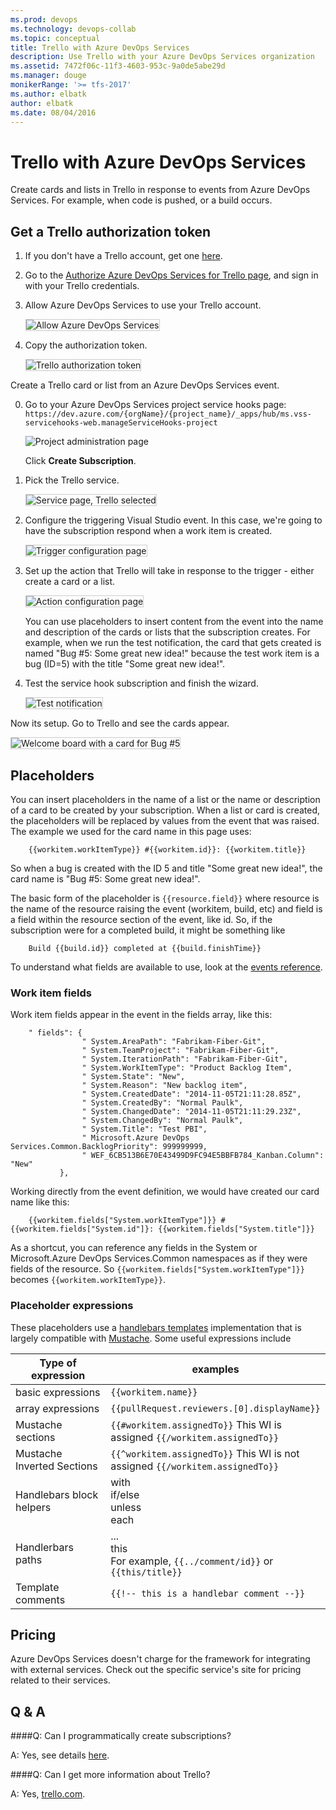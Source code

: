 ```yaml
---
ms.prod: devops
ms.technology: devops-collab
ms.topic: conceptual
title: Trello with Azure DevOps Services
description: Use Trello with your Azure DevOps Services organization
ms.assetid: 7472f06c-11f3-4603-953c-9a0de5abe29d
ms.manager: douge
monikerRange: '>= tfs-2017'
ms.author: elbatk
author: elbatk
ms.date: 08/04/2016
---
```


# Trello with Azure DevOps Services

Create cards and lists in Trello in response to events from Azure DevOps Services.
For example, when code is pushed, or a build occurs.

## Get a Trello authorization token

1. If you don't have a Trello account, get one [here](https://trello.com/signup).

2. Go to the [Authorize Azure DevOps Services for Trello page](https://trello.com/1/authorize?key=7d6630fd03ac2b6fc9fde2f2ef0c4096&name=Visual%20Studio%20Online&expiration=never&response_type=token&scope=read%2cwrite), and sign in with your Trello credentials.

3. Allow Azure DevOps Services to use your Trello account.

   <img alt="Allow Azure DevOps Services" src="./_img/trello/allow.png" style="border: 1px solid #CCCCCC" />

4. Copy the authorization token.

   <img alt="Trello authorization token" src="./_img/trello/authorization-token.png" style="border: 1px solid #CCCCCC" />

Create a Trello card or list from an Azure DevOps Services event.

0. Go to your Azure DevOps Services project service hooks page: `https://dev.azure.com/{orgName}/{project_name}/_apps/hub/ms.vss-servicehooks-web.manageServiceHooks-project`

	![Project administration page](./_img/add-service-hook.png)

	Click **Create Subscription**.

3. Pick the Trello service.

   <img alt="Service page, Trello selected" src="./_img/trello/service.png" style="border: 1px solid #CCCCCC" />

4. Configure the triggering Visual Studio event. In this case,
we're going to have the subscription respond when a work item is created.

   <img alt="Trigger configuration page" src="./_img/trello/trigger.png" style="border: 1px solid #CCCCCC" />


5. Set up the action that Trello will take in response to the trigger -
either create a card or a list.

   <img alt="Action configuration page" src="./_img/trello/action.png" style="border: 1px solid #CCCCCC" />

   You can use  placeholders to insert content from the event into the
   name and description of the cards or lists that the subscription creates.
   For example, when we run the test notification, the card that gets created is named
   "Bug #5: Some great new idea!" because the test work item is a bug (ID=5)
   with the title "Some great new idea!".

6. Test the service hook subscription and finish the wizard.

   <img alt="Test notification" src="./_img/trello/test.png" style="border: 1px solid #CCCCCC" />

Now its setup. Go to Trello and see the cards appear.

<img alt="Welcome board with a card for Bug #5" src="./_img/trello/welcome-board.png" style="border: 1px solid #CCCCCC" />

## Placeholders

You can insert placeholders in the name of a list or the name or description of a card to be created by your subscription.
When a list or card is created, the placeholders will be replaced by values from the event that was raised.
The example we used for the card name in this page uses:

```
    {{workitem.workItemType}} #{{workitem.id}}: {{workitem.title}}
```

So when a bug is created with the ID 5 and title "Some great new idea!",
the card name is "Bug #5: Some great new idea!".

The basic form of the placeholder is ```{{resource.field}}```
where resource is the name of the resource raising the event (workitem, build, etc)
and field is a field within the resource section of the event, like id.
So, if the subscription were for a completed build, it might be something like

```
    Build {{build.id}} completed at {{build.finishTime}}
```

To understand what fields are available to use, look at the [events reference](../events.md).

### Work item fields

Work item fields appear in the event in the fields array, like this:

```
    " fields": {
                " System.AreaPath": "Fabrikam-Fiber-Git", 
                " System.TeamProject": "Fabrikam-Fiber-Git", 
                " System.IterationPath": "Fabrikam-Fiber-Git", 
                " System.WorkItemType": "Product Backlog Item", 
                " System.State": "New", 
                " System.Reason": "New backlog item", 
                " System.CreatedDate": "2014-11-05T21:11:28.85Z", 
                " System.CreatedBy": "Normal Paulk", 
                " System.ChangedDate": "2014-11-05T21:11:29.23Z", 
                " System.ChangedBy": "Normal Paulk", 
                " System.Title": "Test PBI", 
                " Microsoft.Azure DevOps Services.Common.BacklogPriority": 999999999, 
                " WEF_6CB513B6E70E43499D9FC94E5BBFB784_Kanban.Column": "New"
           },
```

Working directly from the event definition, we would have created our card name like this:

```
    {{workitem.fields["System.workItemType"]}} #{{workitem.fields["System.id"]}: {{workitem.fields["System.title"]}}
```

As a shortcut, you can reference any fields in the System or Microsoft.Azure DevOps Services.Common namespaces
as if they were fields of the resource.
So ```{{workitem.fields["System.workItemType"]}}``` becomes ```{{workitem.workItemType}}```.

### Placeholder expressions

These placeholders use a [handlebars templates](http://handlebarsjs.com/)
implementation that is largely compatible with [Mustache](http://mustache.github.io/mustache.5.html).
Some useful expressions include

Type of expression         | examples
---------------------------|-----------------------------
basic expressions          | ```{{workitem.name}}```
array expressions          | ```{{pullRequest.reviewers.[0].displayName}}```
Mustache sections          | ```{{#workitem.assignedTo}}``` This WI is assigned ```{{/workitem.assignedTo}}```
Mustache Inverted Sections | ```{{^workitem.assignedTo}}``` This WI is not assigned ```{{/workitem.assignedTo}}```
Handlebars block helpers   | with<br/>if/else<br/>unless<br/>each
Handlerbars paths          | ...<br/>this<br/>For example, ```{{../comment/id}}``` or ```{{this/title}}```
Template comments          | ```{{!-- this is a handlebar comment --}}``` 

## Pricing
Azure DevOps Services doesn't charge for the framework for integrating with external services. Check out the specific service's site
for pricing related to their services. 

## Q & A

<!-- BEGINSECTION class="m-qanda" -->

####Q: Can I programmatically create subscriptions?

A: Yes, see details [here](../create-subscription.md).

####Q: Can I get more information about Trello?

A: Yes, [trello.com](http://www.trello.com/).

<!-- ENDSECTION -->
